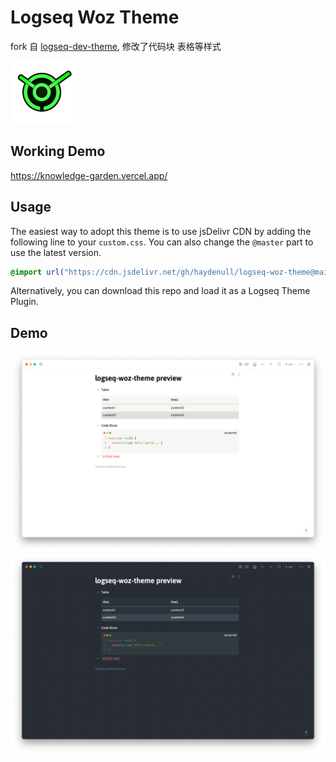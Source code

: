 # Logseq Woz Theme

fork 自 [logseq-dev-theme](https://github.com/pengx17/logseq-dev-theme), 修改了代码块 表格等样式

<img src="./logo.png" width="100" />

## Working Demo

https://knowledge-garden.vercel.app/

## Usage

The easiest way to adopt this theme is to use jsDelivr CDN by adding the following line to your `custom.css`. You can also change the `@master` part to use the latest version.

```css
@import url("https://cdn.jsdelivr.net/gh/haydenull/logseq-woz-theme@main/custom.css");
```

Alternatively, you can download this repo and load it as a Logseq Theme Plugin.

## Demo

![](./light.png)
![](./dark.png)
